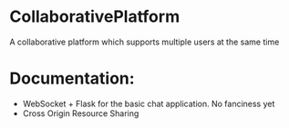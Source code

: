 # CollaborativePlatform
A collaborative platform which supports multiple users at the same time

# Documentation:

- WebSocket + Flask for the basic chat application. No fanciness yet
- Cross Origin Resource Sharing